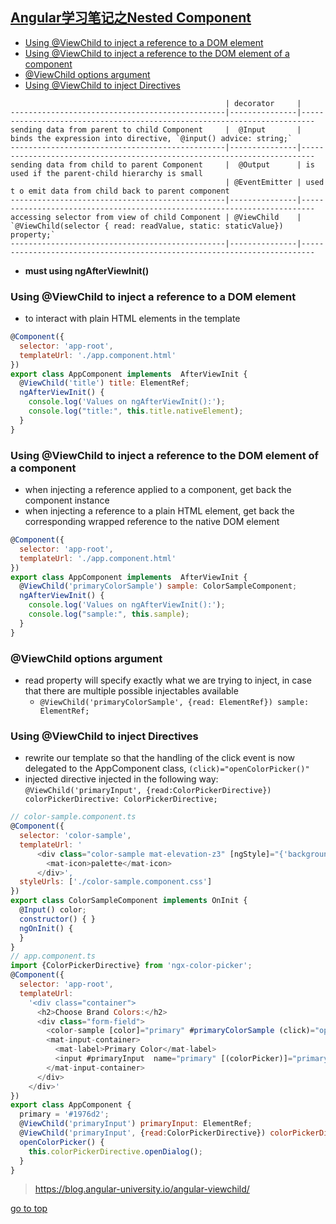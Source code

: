 ## [Angular学习笔记之Nested Component](#top)

- [Using @ViewChild to inject a reference to a DOM element](#using-viewchild-to-inject-a-reference-to-a-dom-element)
- [Using @ViewChild to inject a reference to the DOM element of a component](#using-viewchild-to-inject-a-reference-to-the-dom-element-of-a-component)
- [@ViewChild options argument](#viewchild-options-argument)
- [Using @ViewChild to inject Directives](#using-viewchild-to-inject-directives)


```
                                                | decorator     |
------------------------------------------------|---------------|-------------------------------------------------------------------------
sending data from parent to child Component     |  @Input       | binds the expression into directive, `@input() advice: string;`
------------------------------------------------|---------------|-------------------------------------------------------------------------
sending data from child to parent Component     |  @Output      | is used if the parent-child hierarchy is small
                                                | @EventEmitter | used t o emit data from child back to parent component
------------------------------------------------|---------------|-------------------------------------------------------------------------
accessing selector from view of child Component | @ViewChild    | `@ViewChild(selector { read: readValue, static: staticValue}) property;`
------------------------------------------------|---------------|-------------------------------------------------------------------------
```

- **must using ngAfterViewInit()**

### Using @ViewChild to inject a reference to a DOM element

- to interact with plain HTML elements in the template

```javascript
@Component({
  selector: 'app-root',
  templateUrl: './app.component.html'
})
export class AppComponent implements  AfterViewInit {
  @ViewChild('title') title: ElementRef;
  ngAfterViewInit() {
    console.log('Values on ngAfterViewInit():');
    console.log("title:", this.title.nativeElement);
  }
}
```

### Using @ViewChild to inject a reference to the DOM element of a component

- when injecting a reference applied to a component, get back the component instance
- when injecting a reference to a plain HTML element, get back the corresponding wrapped reference to the native DOM element

```javascript
@Component({
  selector: 'app-root',
  templateUrl: './app.component.html'
})
export class AppComponent implements  AfterViewInit {
  @ViewChild('primaryColorSample') sample: ColorSampleComponent;
  ngAfterViewInit() {
    console.log('Values on ngAfterViewInit():');
    console.log("sample:", this.sample);
  }
}
```

### @ViewChild options argument

- read property will specify exactly what we are trying to inject, in case that there are multiple possible injectables available
  - `@ViewChild('primaryColorSample', {read: ElementRef}) sample: ElementRef;`
  
### Using @ViewChild to inject Directives

- rewrite our template so that the handling of the click event is now delegated to the AppComponent class, `(click)="openColorPicker()"`
- injected directive injected in the following way:  `@ViewChild('primaryInput', {read:ColorPickerDirective}) colorPickerDirective: ColorPickerDirective;`

```javascript
// color-sample.component.ts
@Component({
  selector: 'color-sample',
  templateUrl: '
      <div class="color-sample mat-elevation-z3" [ngStyle]="{'background-color':color}">
        <mat-icon>palette</mat-icon>
      </div>',
  styleUrls: ['./color-sample.component.css']
})
export class ColorSampleComponent implements OnInit {
  @Input() color;
  constructor() { }
  ngOnInit() {
  }
}
// app.component.ts
import {ColorPickerDirective} from 'ngx-color-picker';
@Component({
  selector: 'app-root',
  templateUrl:
    '<div class="container">
      <h2>Choose Brand Colors:</h2>
      <div class="form-field">
        <color-sample [color]="primary" #primaryColorSample (click)="openColorPicker()"></color-sample>
        <mat-input-container>
          <mat-label>Primary Color</mat-label>
          <input #primaryInput  name="primary" [(colorPicker)]="primary" matInput cpPosition="bottom" [(ngModel)]="primary"/>
        </mat-input-container>
      </div>
    </div>'
})
export class AppComponent {
  primary = '#1976d2';
  @ViewChild('primaryInput') primaryInput: ElementRef;
  @ViewChild('primaryInput', {read:ColorPickerDirective}) colorPickerDirective: ColorPickerDirective;
  openColorPicker() {
    this.colorPickerDirective.openDialog();
  }
}
```

> https://blog.angular-university.io/angular-viewchild/

[go to top](#top)
